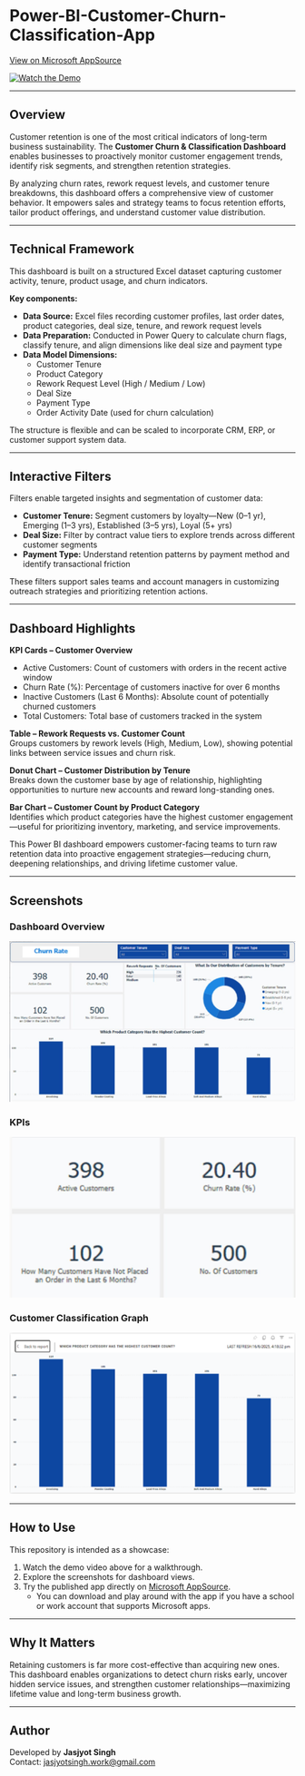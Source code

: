 # Power-BI-Customer-Churn-Classification-App  

[View on Microsoft AppSource](https://appsource.microsoft.com/en-us/product/power-bi/dhyeyconsultingservicespvtltd1584430919382.churn-rate-customer-classification?tab=Overview)  

[![Watch the Demo](https://img.youtube.com/vi/sbiGt5fZSfU/0.jpg)](https://youtu.be/sbiGt5fZSfU?si=hrIPNkIz8Eo7LW_W)  

---

## Overview  

Customer retention is one of the most critical indicators of long-term business sustainability. The **Customer Churn & Classification Dashboard** enables businesses to proactively monitor customer engagement trends, identify risk segments, and strengthen retention strategies.  

By analyzing churn rates, rework request levels, and customer tenure breakdowns, this dashboard offers a comprehensive view of customer behavior. It empowers sales and strategy teams to focus retention efforts, tailor product offerings, and understand customer value distribution.  

---

## Technical Framework  

This dashboard is built on a structured Excel dataset capturing customer activity, tenure, product usage, and churn indicators.  

**Key components:**  
- **Data Source:** Excel files recording customer profiles, last order dates, product categories, deal size, tenure, and rework request levels  
- **Data Preparation:** Conducted in Power Query to calculate churn flags, classify tenure, and align dimensions like deal size and payment type  
- **Data Model Dimensions:**  
  - Customer Tenure  
  - Product Category  
  - Rework Request Level (High / Medium / Low)  
  - Deal Size  
  - Payment Type  
  - Order Activity Date (used for churn calculation)  

The structure is flexible and can be scaled to incorporate CRM, ERP, or customer support system data.  

---

## Interactive Filters  

Filters enable targeted insights and segmentation of customer data:  
- **Customer Tenure:** Segment customers by loyalty—New (0–1 yr), Emerging (1–3 yrs), Established (3–5 yrs), Loyal (5+ yrs)  
- **Deal Size:** Filter by contract value tiers to explore trends across different customer segments  
- **Payment Type:** Understand retention patterns by payment method and identify transactional friction  

These filters support sales teams and account managers in customizing outreach strategies and prioritizing retention actions.  

---

## Dashboard Highlights  

**KPI Cards – Customer Overview**  
- Active Customers: Count of customers with orders in the recent active window  
- Churn Rate (%): Percentage of customers inactive for over 6 months  
- Inactive Customers (Last 6 Months): Absolute count of potentially churned customers  
- Total Customers: Total base of customers tracked in the system  

**Table – Rework Requests vs. Customer Count**  
Groups customers by rework levels (High, Medium, Low), showing potential links between service issues and churn risk.  

**Donut Chart – Customer Distribution by Tenure**  
Breaks down the customer base by age of relationship, highlighting opportunities to nurture new accounts and reward long-standing ones.  

**Bar Chart – Customer Count by Product Category**  
Identifies which product categories have the highest customer engagement—useful for prioritizing inventory, marketing, and service improvements.  

This Power BI dashboard empowers customer-facing teams to turn raw retention data into proactive engagement strategies—reducing churn, deepening relationships, and driving lifetime customer value.  

---

## Screenshots  

### Dashboard Overview  
![Dashboard Overview](https://github.com/SuperfiedStudd/Power-BI-Customer-Churn-Classification-App/blob/main/docs/dashboard_overview.png?raw=true)  

### KPIs  
![KPIs](https://github.com/SuperfiedStudd/Power-BI-Customer-Churn-Classification-App/blob/main/docs/kpis.png?raw=true)  

### Customer Classification Graph  
![Customer Classification Graph ](https://github.com/SuperfiedStudd/Power-BI-Customer-Churn-Classification-App/blob/main/docs/custclass.png?raw=true)  

---

## How to Use  

This repository is intended as a showcase:  
1. Watch the demo video above for a walkthrough.  
2. Explore the screenshots for dashboard views.  
3. Try the published app directly on [Microsoft AppSource](https://appsource.microsoft.com/en-us/product/power-bi/dhyeyconsultingservicespvtltd1584430919382.churn-rate-customer-classification?tab=Overview).  
   - You can download and play around with the app if you have a school or work account that supports Microsoft apps.  

---

## Why It Matters  

Retaining customers is far more cost-effective than acquiring new ones. This dashboard enables organizations to detect churn risks early, uncover hidden service issues, and strengthen customer relationships—maximizing lifetime value and long-term business growth.  

---

## Author  

Developed by **Jasjyot Singh**  
Contact: jasjyotsingh.work@gmail.com  
